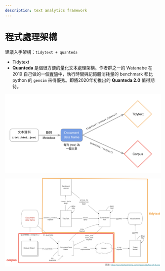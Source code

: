 ```yaml
---
description: text analytics framework
---
```


# 程式處理架構

建議入手架構：`tidytext + quanteda`

* Tidytext 
* **Quanteda** 是個很方便的量化文本處理架構。作者群之一的 Watanabe 在 2019 自己做的一個[實驗](%20https://koheiw.net/?p=1141)中，執行時間與記憶體消耗量的 benchmark 都比 python 的 `gensim` 來得優秀。即將2020年初推出的 **Quanteda 2.0** 值得期待。

![](../../.gitbook/assets/image%20%284%29.png)



![](../../.gitbook/assets/image%20%283%29.png)











